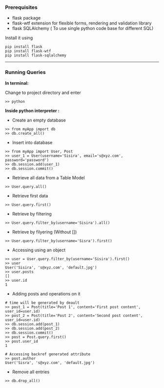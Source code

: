 ### Prerequisites

- flask package
- flask-wtf extension for flexible forms, rendering and validation library 
- flask SQLAlchemy ( To use single python code base for different SQL)

Install it using

```
pip install flask
pip install flask-wtf
pip install flask-sqlalchemy
```

-----
### Running Queries

**In terminal:**

Change to project directory and enter
```
>> python
```
**Inside python interpreter :**

- Create an empty database
```
>> from myApp import db
>> db.create_all()
```

- Insert into database
```
>> from myApp import User, Post
>> user_1 = User(username='Sisira', email='s@xyz.com', password='password')
>> db.session.add(user_1)
>> db.session.commit()
```

- Retrieve all data from a Table Model
```
>> User.query.all()
```

- Retrieve first data
```
>> User.query.first()
```

- Retrieve by filtering
```
>> User.query.filter_by(username='Sisira').all()
```

- Retrieve by filyering (Without [])
```
>> User.query.filter_by(username='Sisra').first()
```

- Accessing using an object
```
>> user = User.query.filter_by(username='Sisira').first()
>> user
User('Sisira', 's@xyz.com', 'default.jpg')
>> user.posts
[]
>> user.id
1
```

- Adding posts and operations on it
```
# time will be generated by deault
>> post_1 = Post(title='Post 1', content='First post content', user_id=user.id)
>> post_2 = Post(title='Post 2', content='Second post content', user_id=user.id)
>> db.session.add(post_1)
>> db.session.add(post_2)
>> db.session.commit()
>> post = Post.query.first()
>> post.user_id
1

# Accessing backref generated attribute
>> post.author
User('Sisra', 's@xyz.com', 'default.jpg')
```

- Remove all entries
```
>> db.drop_all()
```



